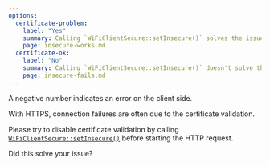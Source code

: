```yaml
---
options:
  certificate-problem:
    label: "Yes"
    summary: Calling `WiFiClientSecure::setInsecure()` solves the issue.
    page: insecure-works.md
  certificate-ok:
    label: "No"
    summary: Calling `WiFiClientSecure::setInsecure()` doesn't solve the issue.
    page: insecure-fails.md
---
```


A negative number indicates an error on the client side.

With HTTPS, connection failures are often due to the certificate validation.

Please try to disable certificate validation by calling [`WiFiClientSecure::setInsecure()`](https://arduino-esp8266.readthedocs.io/en/latest/esp8266wifi/bearssl-client-secure-class.html#setinsecure) before starting the HTTP request.

Did this solve your issue?